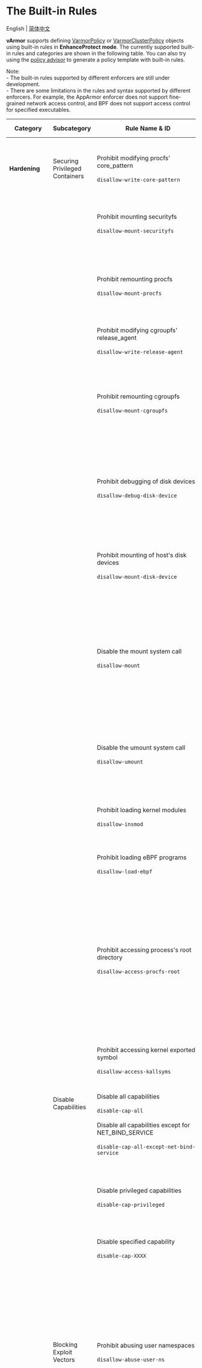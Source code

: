 # The Built-in Rules
English | [简体中文](built_in_rules.zh_CN.md)

**vArmor** supports defining [VarmorPolicy](../../getting_started/usage_instructions.md#varmorpolicy) or [VarmorClusterPolicy](../../getting_started/usage_instructions.md#varmorclusterpolicy) objects using built-in rules in **EnhanceProtect mode**. The currently supported built-in rules and categories are shown in the following table. You can also try using the [policy advisor](../policy_advisor.md) to generate a policy template with built-in rules.

Note:<br />- The built-in rules supported by different enforcers are still under development.<br />- There are some limitations in the rules and syntax supported by different enforcers. For example, the AppArmor enforcer does not support fine-grained network access control, and BPF does not support access control for specified executables.<br />

| Category | Subcategory | Rule Name & ID | Applicable Container | Description | Principle & Impact | Supported Enforcer |
|----------|-------------|----------------|----------------------|-------------|--------------------|--------------------|
|**Hardening**|Securing Privileged Containers|Prohibit modifying procfs' core_pattern <br /><br />`disallow-write-core-pattern`|Privileged|Attackers may attempt container escape by modifying the procfs core_pattern in a **privileged container** or, in a container (**w/ CAP_SYS_ADMIN**), unmounting specific mount points and then modifying the procfs core_pattern to execute a container escape.|Disallow writing to the procfs' core_pattern file.|AppArmor<br />BPF
|         |                      |Prohibit mounting securityfs<br /><br />`disallow-mount-securityfs`|Privileged|Attackers may attempt container escape in containers (**w/ CAP_SYS_ADMIN**) by mounting securityfs with read-write permissions and subsequently modifying it.|Disallow mounting of new security file systems.|AppArmor<br />BPF
|         |                      |Prohibit remounting procfs<br /><br />`disallow-mount-procfs`|Privileged|Attackers may attempt container escape in containers (**w/ CAP_SYS_ADMIN**) by remounting procfs with read-write permissions and subsequently modifying the core_pattern, among other things.|1. Disallow mounting of new proc file systems.<br /><br />2. Prohibit using bind, rbind, move, remount options to remount `/proc**`.<br /><br />3. When using BPF enforcer, it also prevents unmounting `/proc**`.|AppArmor<br />BPF
|         |                      |Prohibit modifying cgroupfs' release_agent<br /><br />`disallow-write-release-agent`|Privileged|Attackers may attempt container escape within **privileged container** by directly modifying the cgroupfs release_agent.|Disallow writing to the cgroupfs' release_agent file.|AppArmor<br />BPF
|         |                      |Prohibit remounting cgroupfs<br /><br />`disallow-mount-cgroupfs`|Privileged|Attackers may attempt to escape from containers (**w/ CAP_SYS_ADMIN**) by remounting cgroupfs with read-write permissions. Subsequently, they can modify release_agent and device access permissions, among other things.|1. Disallow mounting new cgroup file systems.<br /><br />2. Prohibit using bind, rbind, move, remount options to remount `/sys/fs/cgroup**`.<br /><br />3. Prohibit using rbind option to remount `/sys**`. <br /><br />4. When using BPF enforcer, it also prevents unmounting `/sys**`.|AppArmor<br />BPF
|         |                      |Prohibit debugging of disk devices<br /><br />`disallow-debug-disk-device`|Privileged|Attackers may attempt to read and write host machine files by debugging host machine disk devices within a **privileged container**.<br /><br />It is recommended to use this rule in conjunction with `disable_cap_mknod` to prevent attackers from bypassing the rule with mknod.|Dynamically acquire host disk devices and restrict container access them with read-write permissions.|AppArmor<br />BPF
|         |                      |Prohibit mounting of host's disk devices<br /><br />`disallow-mount-disk-device`|Privileged|Attackers may attempt to mount host machine disk devices within a **privileged container**, thereby gaining read-write access to host machine files.<br /><br />It is recommended to use this rule in conjunction with `disable_cap_mknod` to prevent attackers from bypassing the rule with mknod.|Dynamically acquire host machine disk device files and prevent mounting within containers.|AppArmor<br />BPF
|         |                      |Disable the mount system call<br /><br />`disallow-mount`|Privileged|[MOUNT(2)](https://man7.org/linux/man-pages/man2/mount.2.html) is often used for privilege escalation, container escapes, and other attacks. Most microservices applications do not require mount operations. Therefore, it is recommended to use this rule to restrict container processes from using the `mount()` system call.<br /><br />Note: The mount system call will be disabled by default if the `spec.policy.privileged` field is false.|Disable the mount system call.|AppArmor<br />BPF
|         |                      |Disable the umount system call<br /><br />`disallow-umount`|ALL|[UMOUNT(2)](https://man7.org/linux/man-pages/man2/umount.2.html) can be used to remove the attachment of topmost mount points(such as maskedPaths), leading to privilege escalation and information disclosure. Most microservices applications do not require umount operations. Therefore, it is recommended to use this rule to restrict container processes from using the `umount()` system call.|Disable the umount system call.|AppArmor<br />BPF
|         |                      |Prohibit loading kernel modules<br /><br />`disallow-insmod`|Privileged|Attackers may attempt to inject code into the kernel within a container (**w/ CAP_SYS_MODULE**) by executing kernel module loading command.|Disable CAP_SYS_MODULE|AppArmor<br />BPF
|         |                      |Prohibit loading eBPF programs<br /><br />`disallow-load-ebpf`|ALL|Attackers may load eBPF programs within a container (**w/ CAP_SYS_ADMIN & CAP_BPF**) to theft data or create rootkit.<br /><br />Note: CAP_BPF was introduced starting from Linux 5.8.|Disable CAP_SYS_ADMIN & CAP_BPF|AppArmor<br />BPF
|         |                      |Prohibit accessing process's root directory<br /><br />`disallow-access-procfs-root`|ALL|This policy prohibits processes within containers from accessing the root directory of the process filesystem (i.e., /proc/[PID]/root), preventing attackers from exploiting shared PID namespaces to launch attacks.<br /><br />Attackers may attempt to access the process filesystem outside the container by reading and writing to /proc/*/root in environments where the PID namespace is shared with the host or other containers. This could lead to information disclosure, privilege escalation, lateral movement, and other attacks.|Disable PTRACE_MODE_READ permission |AppArmor<br />BPF
|         |                      |Prohibit accessing kernel exported symbol<br /><br />`disallow-access-kallsyms`|ALL|Attackers may attempt to leak the base address of kernel modules from containers (**w/ CAP_SYSLOG**) by reading the kernel's exported symbol definitions file. This assists attackers in bypassing KASLR protection to exploit kernel vulnerabilities more easily.|Disallow reading /proc/kallsyms file|AppArmor<br />BPF
|         |Disable Capabilities|Disable all capabilities<br /><br />`disable-cap-all`|ALL|Disable all capabilities|-|AppArmor<br />BPF
|         |                    |Disable all capabilities except for NET_BIND_SERVICE<br /><br />`disable-cap-all-except-net-bind-service`|ALL|Disable all capabilities except for NET_BIND_SERVICE.<br /><br />This rule complies with the [*Restricted Policy*](https://kubernetes.io/concepts/security/pod-security-standards/#restricted) of the Pod Security Standards.|-|AppArmor<br />BPF
|         |                    |Disable privileged capabilities<br /><br />`disable-cap-privileged`|ALL|Disable all privileged capabilities (those that can directly lead to escapes or affect host availability). Only allow the [default capabilities](https://github.com/containerd/containerd/blob/release/1.7/oci/spec.go#L115).<br /><br />This rule complies with the [*Baseline Policy*](https://kubernetes.io/concepts/security/pod-security-standards/#restricted) of the Pod Security Standards, except for the net_raw capability.|-|AppArmor<br />BPF
|         |                    |Disable specified capability<br /><br />`disable-cap-XXXX`|ALL|Disable any specified capabilities, replacing XXXX with the values from 'capabilities(7),' for example, disable-cap-net-raw.|-|AppArmor<br />BPF
|         |Blocking Exploit Vectors|Prohibit abusing user namespaces<br /><br />`disallow-abuse-user-ns`|ALL|User namespaces can be used to enhance container isolation. However, it also increases the kernel's attack surface, making certain kernel vulnerabilities easier to exploit. Attackers can use a container to create a user namespace, gaining full privileges and thereby expanding the kernel's attack surface<br /><br />Disallowing container processes from abusing CAP_SYS_ADMIN privileges via user namespaces can reduce the kernel's attack surface and block certain exploitation paths for kernel vulnerabilities.<br /><br />This rule can be used to harden containers on systems where kernel.unprivileged_userns_clone=0 or user.max_user_namespaces=0 is not set.| Disable CAP_SYS_ADMIN |AppArmor<br />BPF
|         |                        |Prohibit creating user namespace<br /><br />`disallow-create-user-ns`|ALL|User namespaces can be used to enhance container isolation. However, it also increases the kernel's attack surface, making certain kernel vulnerabilities easier to exploit. Attackers can use a container to create a user namespace, gaining full privileges and thereby expanding the kernel's attack surface<br /><br />Disallowing container processes from creating new user namespaces can reduce the kernel's attack surface and block certain exploitation paths for kernel vulnerabilities.<br /><br />This rule can be used to harden containers on systems where kernel.unprivileged_userns_clone=0 or user.max_user_namespaces=0 is not set.| Disallow creating user namespace |Seccomp
|**Attack Protection**|Mitigating Information Leakage|Mitigating ServiceAccount token leakage.<br /><br />`mitigate-sa-leak`|ALL|This rule prohibits container processes from reading sensitive Service Account-related information, including tokens, namespaces, and CA certificates. It helps prevent security risks arising from the leakage of Default ServiceAccount or misconfigured ServiceAccount. In the event that attackers gain access to a container through an RCE vulnerability, they often seek to further infiltrate by leaking ServiceAccount information.<br /><br />In most user scenarios, there is no need for Pods to communicate with the API Server using ServiceAccounts. However, by default, Kubernetes still sets up default ServiceAccounts for Pods that do not require communication with the API Server.|Disallow reading ServiceAccount-related files.|AppArmor<br />BPF
|                 |             |Mitigating host disk device number leakage<br /><br />`mitigate-disk-device-number-leak`|ALL|Attackers may attempt to obtain host disk device numbers for subsequent container escape by reading the container process's mount information.|Disallow reading /proc/[PID]/mountinfo and /proc/partitions files|AppArmor<br />BPF
|                 |             |Mitigating container overlayfs path leakage<br /><br />`mitigate-overlayfs-leak`|ALL|Attackers may attempt to obtain the overlayfs path of the container's rootfs on the host by accessing the container process's mount information, which could be used for subsequent container escape.|Disallow reading /proc/mounts, /proc/[PID]/mounts, and /proc/[PID]/mountinfo files.<br /><br />This rule may impact some functionality of the 'mount' command or syscall within containers|AppArmor<br />BPF
|                 |             |Mitigating host IP leakage<br /><br />`mitigate-host-ip-leak`|ALL|After gaining access to a container through an RCE vulnerability, attackers often attempt further network penetration attacks. Therefore, restricting attackers from obtaining sensitive information such as host IP, MAC, and network segments through this vector can increase the difficulty and cost of their network penetration activities.|Disallow reading ARP address resolution tables (/proc/net/arp, /proc/[PID]/net/arp, etc.)|AppArmor<br />BPF
|                 |             |Disallow access to the metadata service<br /><br />`disallow-metadata-service`|ALL|This rule prohibits container processes from accessing the cloud server's Instance Metadata Service, including two reserved local addresses: 100.96.0.96 and 169.254.169.254.<br /><br />Attackers, upon gaining code execution privileges within a container, may attempt to access the cloud server's Metadata Service for information disclosure. In certain scenarios, attackers may obtain sensitive information, leading to privilege escalation and lateral movement.|Prohibit connections to Instance Metadata Services' IP addresses|BPF
|                 |Disable Sensitive Operations|Prohibit writing to the /etc directory<br /><br />`disable-write-etc`|ALL|Attackers may attempt privilege escalation by modifying sensitive files in the /etc directory, such as altering /etc/bash.bashrc for watering hole attacks, editing /etc/passwd and /etc/shadow to add users for persistence, or modifying nginx.conf or /etc/ssh/ssh_config for persistence.|Disallow writing to the /etc directory|AppArmor<br />BPF
|                 |              |Prohibit the execution of busybox command<br /><br />`disable-busybox`|ALL|Some application services are packaged using base images like busybox or Alpine. This also provides attackers with a lot of convenience, as they can use busybox to execute commands and assist in their attacks.|Prohibit the execution of busybox.<br /><br />If containerized services rely on busybox or related bash commands, enabling this policy may lead to runtime errors.|AppArmor<br />BPF
|                 |              |Prohibit the creation of Unix shells<br /><br />`disable-shell`|ALL|After gaining remote code execution privileges through an RCE vulnerability, attackers may use a reverse shell to gain arbitrary command execution capabilities within the container.<br /><br />This rule prohibits container processes from creating new Unix shells, thus defending against reverse shell.|Prohibit the creation of Unix shells<br /><br />Some base images may symlink sh to /bin/busybox. In this scenario, it's also necessary to prohibit the execution of busybox.|AppArmor<br />BPF
|                 |              |Prohibit the execution of wget command<br /><br />`disable-wget`|ALL|Attackers may use the wget command to download malicious programs for subsequent attacks, such as persistence, privilege escalation, network scanning, cryptocurrency mining, and more.<br /><br />This rule limits file downloads by prohibiting the execution of the wget command.|Prohibit the execution of wget<br /><br />Some base images may symlink wget to /bin/busybox. In this scenario, it's also necessary to prohibit the execution of busybox.|AppArmor<br />BPF
|                 |              |Prohibit the execution of curl command<br /><br />`disable-curl`|ALL|Attackers may use the curl command to initiate network access and download malicious programs from external sources for subsequent attacks, such as persistence, privilege escalation, network scanning, cryptocurrency mining, and more.<br /><br />This rule limits network access by prohibiting the execution of the curl command.|Prohibit the execution of curl command.|AppArmor<br />BPF
|                 |              |Prohibit the execution of chmod command<br /><br />`disable-chmod`|ALL|When attackers gain control over a container through vulnerabilities, they typically attempt to download additional attack code or tools into the container for further attacks, such as privilege escalation, lateral movement, cryptocurrency mining, and more. In this attack chain, attackers often use the chmod command to modify file permissions for execution.|Prohibit the execution of chmod command.<br /><br />Some base images may symlink wget to /bin/busybox. In this scenario, it's also necessary to prohibit the execution of busybox command.|AppArmor<br />BPF
|                 |              |Prohibit setting the execute/search bit of a file<br /><br />`disable-chmod-x-bit`|ALL|When attackers gain control over a container through vulnerabilities, they typically attempt to download additional attack code or tools into the container for further attacks, such as privilege escalation, lateral movement, cryptocurrency mining, and more. In this attack chain, attackers might use the chmod syscalls to modify file permissions for execution.|Prohibit setting the execute/search bit of a file with `chmod/fchmod/fchmodat/fchmodat2` syscalls|Seccomp
|                 |              |Prohibit setting the SUID/SGID bit of a file<br /><br />`disable-chmod-s-bit`|ALL|In some scenarios, attackers may attempt to invoke chmod syscalls to perform privilege elevation attacks by setting the file's s-bit (set-user-ID, set-group-ID).|Prohibit setting the set-user-ID/set-group-ID bit of a file with `chmod/fchmod/fchmodat/fchmodat2` syscalls|Seccomp
|                 |              |Prohibit the execution of su/sudo command<br /><br />`disable-su-sudo`|ALL|When processes within a container run as non-root users, attackers often need to escalate privileges to the root user for further attacks. The sudo/su commands are common local privilege escalation avenues.|Prohibit the execution of su/sudo command.<br /><br />Some base images may symlink su to /bin/busybox. In this scenario, it's also necessary to prohibit the execution of busybox command.|AppArmor<br />BPF
|                 |Restrict Specific Executable|-|ALL|This rule extends the use cases of 'Mitigating Information Leakage' and 'Disabling Sensitive Operations', it allows user to apply restrictions only to specific executable programs within containers.<br /><br />Restricting specified executable programs serves two purposes:<br />1). Preventing sandbox policies from affecting the execution of application services within containers.<br />2).Restricting specified executable programs within containers increases the cost and difficulty for attackers<br /><br />For example, this feature can be used to restrict programs like busybox, bash, sh, curl within containers, preventing attackers from using them to execute sensitive operations. Meanwhile, the application services is unaffected by sandbox policies and can continue to access ServiceAccount tokens and perform other tasks normally.<br /><br />*Note: Due to the implementation principles of BPF LSM, this feature cannot be provided by the BPF enforcer.*|Enable sandbox restrictions for specified executable programs.|AppArmor
|**Vulnerability Mitigation**|-|Mitigate cgroups & lxcfs escape<br /><br />`cgroups-lxcfs-escape-mitigation`|ALL|If users mount the host's cgroupfs into a container or use lxcfs to provide a resource view for the container, there may be a risk of container escape in both scenarios. Attackers could manipulate cgroupfs from within the container to achieve container escape.<br /><br />This rule can also be used to defend against [CVE-2022-0492](https://unit42.paloaltonetworks.com/cve-2022-0492-cgroups/) vulnerability exploitation.|AppArmor Enforcer prevents writing to：<br />/\*\*/release_agent, <br />/\*\*/devices/device.allow,<br />/\*\*/devices/\*\*/device.allow, <br />/\*\*/devices/cgroup.procs,<br />/\*\*/devices/\*\*/cgroup.procs,<br />/\*\*/devices/task,<br />/\*\*/devices/\*\*/task,<br /><br />BPF Enforcer prevents writing to：<br />/\*\*/release_agent<br />/\*\*/devices.allow<br />/\*\*/cgroup.procs<br />/\*\*/devices/tasks<br />|AppArmor<br />BPF
|                            |-|Mitigate the ability to override runc to escape<br /><br />`runc-override-mitigation`|ALL|The rule is designed to mitigate vulnerabilities such as [CVE-2019-5736](https://github.com/advisories/GHSA-gxmr-w5mj-v8hh) that exploit container escape by tampering with the host machine's runc.|Disallow writing to `/**/runc` files|AppArmor<br />BPF
|                            |-|Mitigate the 'Dirty Pipe' exploit to escape<br /><br />`dirty-pipe-mitigation`|ALL|The rule is designed to defend against attacks exploiting the [CVE-2022-0847 (Dirty Pipe)](https://dirtypipe.cm4all.com/) vulnerability for container escape. You can use this rule to harden container, before upgrading or patching the kernel.<br /><br />Note: While this rule may cause issues in some software packages, blocking the syscall usually does not have an effect on legitimate applications, since use of this syscall is relatively rare.| Disallow calling `splice` syscall|Seccomp
|||THIS_IS_A_PLACEHOLDER_PLACEH|
